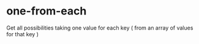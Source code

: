 # one-from-each
Get all possibilities taking one value for each key ( from an array of values for that key )
